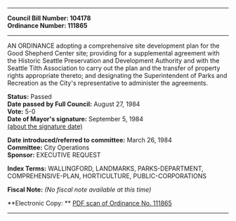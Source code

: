 * * * * *  
  
**Council Bill Number: [](#h0)[](#h2)104178**   
**Ordinance Number: 111865**  
  
* * * * *  
  
AN ORDINANCE adopting a comprehensive site development plan for the Good Shepherd Center site; providing for a supplemental agreement with the Historic Seattle Preservation and Development Authority and with the Seattle Tilth Association to carry out the plan and the transfer of property rights appropriate thereto; and designating the Superintendent of Parks and Recreation as the City's representative to administer the agreements.  
  
**Status:** Passed   
**Date passed by Full Council:** August 27, 1984   
**Vote:** 5-0   
**Date of Mayor's signature:** September 5, 1984   
[(about the signature date)](/~public/approvaldate.htm)   
  
  
**Date introduced/referred to committee:** March 26, 1984   
**Committee:** City Operations   
**Sponsor:** EXECUTIVE REQUEST   
  
**Index Terms:** WALLINGFORD, LANDMARKS, PARKS-DEPARTMENT, COMPREHENSIVE-PLAN, HORTICULTURE, PUBLIC-CORPORATIONS  
  
**Fiscal Note:** *(No fiscal note available at this time)*  
  
**Electronic Copy: ** [PDF scan of Ordinance No. 111865](/~archives/Ordinances/Ord_111865.pdf)  
  
* * * * *  

